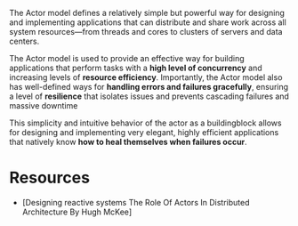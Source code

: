 



The Actor model defines a relatively simple but powerful way for designing and implementing applications that can distribute and share work across all system resources—from threads and cores to clusters of servers and data centers. 
 
The Actor model is used to provide an effective way for building applications that perform tasks with a **high level of concurrency** and increasing levels of **resource efficiency**. Importantly, the Actor model also has well-defined ways for **handling errors and failures gracefully**, ensuring a level of **resilience** that isolates issues and prevents cascading failures and massive downtime

This simplicity and intuitive behavior of the actor as a buildingblock allows for designing and implementing very elegant, highly efficient applications that natively know **how to heal themselves when failures occur**.


# Resources

* [Designing reactive systems The Role Of Actors In Distributed Architecture By Hugh McKee]
